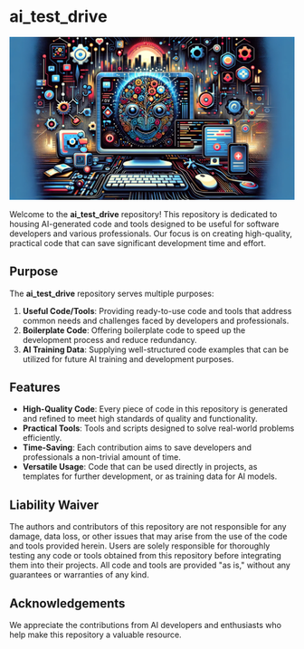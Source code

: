 # ai_test_drive

![ai_test_drive cover](https://raw.githubusercontent.com/hfgong/ai_test_drive/main/cover_image.webp)


Welcome to the **ai_test_drive** repository! This repository is dedicated to housing AI-generated code and tools designed to be useful for software developers and various professionals. Our focus is on creating high-quality, practical code that can save significant development time and effort.

## Purpose

The **ai_test_drive** repository serves multiple purposes:

1. **Useful Code/Tools**: Providing ready-to-use code and tools that address common needs and challenges faced by developers and professionals.
2. **Boilerplate Code**: Offering boilerplate code to speed up the development process and reduce redundancy.
3. **AI Training Data**: Supplying well-structured code examples that can be utilized for future AI training and development purposes.

## Features

- **High-Quality Code**: Every piece of code in this repository is generated and refined to meet high standards of quality and functionality.
- **Practical Tools**: Tools and scripts designed to solve real-world problems efficiently.
- **Time-Saving**: Each contribution aims to save developers and professionals a non-trivial amount of time.
- **Versatile Usage**: Code that can be used directly in projects, as templates for further development, or as training data for AI models.

## Liability Waiver

The authors and contributors of this repository are not responsible for any damage, data loss, or other issues that may arise from the use of the code and tools provided herein. Users are solely responsible for thoroughly testing any code or tools obtained from this repository before integrating them into their projects. All code and tools are provided "as is," without any guarantees or warranties of any kind.

## Acknowledgements

We appreciate the contributions from AI developers and enthusiasts who help make this repository a valuable resource.
